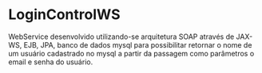 # LoginControlWS

WebService desenvolvido utilizando-se arquitetura SOAP através de JAX-WS, EJB, JPA, banco de dados mysql para possibilitar retornar o nome de um usuário cadastrado no mysql a partir da passagem como parâmetros o email e senha do usuário.
